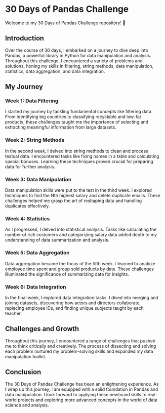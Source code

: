 # 30 Days of Pandas Challenge

Welcome to my 30 Days of Pandas Challenge repository! 🐼

## Introduction

Over the course of 30 days, I embarked on a journey to dive deep into Pandas, a powerful library in Python for data manipulation and analysis. Throughout this challenge, I encountered a variety of problems and solutions, honing my skills in filtering, string methods, data manipulation, statistics, data aggregation, and data integration.

## My Journey

### Week 1: Data Filtering
I started my journey by tackling fundamental concepts like filtering data. From identifying big countries to classifying recyclable and low-fat products, these challenges taught me the importance of selecting and extracting meaningful information from large datasets.

### Week 2: String Methods
In the second week, I delved into string methods to clean and process textual data. I encountered tasks like fixing names in a table and calculating special bonuses. Learning these techniques proved crucial for preparing data for further analysis.

### Week 3: Data Manipulation
Data manipulation skills were put to the test in the third week. I explored techniques to find the Nth highest salary and delete duplicate emails. These challenges helped me grasp the art of reshaping data and handling duplicates effectively.

### Week 4: Statistics
As I progressed, I delved into statistical analysis. Tasks like calculating the number of rich customers and categorizing salary data added depth to my understanding of data summarization and analysis.

### Week 5: Data Aggregation
Data aggregation became the focus of the fifth week. I learned to analyze employee time spent and group sold products by date. These challenges illuminated the significance of summarizing data for insights.

### Week 6: Data Integration
In the final week, I explored data integration tasks. I dived into merging and joining datasets, discovering how actors and directors collaborate, replacing employee IDs, and finding unique subjects taught by each teacher.

## Challenges and Growth

Throughout this journey, I encountered a range of challenges that pushed me to think critically and creatively. The process of dissecting and solving each problem nurtured my problem-solving skills and expanded my data manipulation toolkit.

## Conclusion

The 30 Days of Pandas Challenge has been an enlightening experience. As I wrap up this journey, I am equipped with a solid foundation in Pandas and data manipulation. I look forward to applying these newfound skills to real-world projects and exploring more advanced concepts in the world of data science and analysis.
